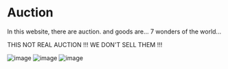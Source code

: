 # Auction
In this website, there are auction. and goods are... 7 wonders of the world...

THIS NOT REAL AUCTION !!! WE DON'T SELL THEM !!!

![image](https://user-images.githubusercontent.com/104291403/212150485-6bc3f667-047f-47d8-bbc0-a15d26ee36e5.png)
![image](https://user-images.githubusercontent.com/104291403/212150683-75abb731-7e42-43aa-9d4e-dd9c26b570fd.png)
![image](https://user-images.githubusercontent.com/104291403/212150550-c6648176-ed20-48cb-93ce-024a860b858f.png)

